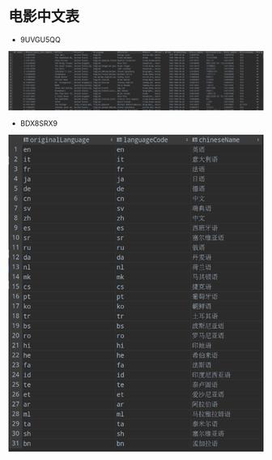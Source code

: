 # 电影中文表
- 9UVGU5QQ
 
![9UVGU5QQ](for_excel\9UVGU5QQ.png)

- BDX8SRX9
 
![BDX8SRX9](for_excel\BDX8SRX9.png)
